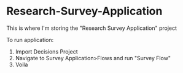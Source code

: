 # Research-Survey-Application

This is where I'm storing the "Research Survey Application" project

To run application:
  1. Import Decisions Project
  2. Navigate to Survey Application>Flows and run "Survey Flow"
  3. Voila

